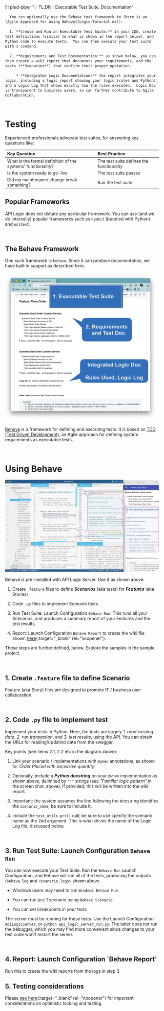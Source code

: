 !!! pied-piper ":bulb: TL;DR - Executable Test Suite, Documentation"

      You can optionally use the Behave test framework to (here is an [Agile Approach for using Behave](Logic-Tutorial.md)):

      1. **Create and Run an Executable Test Suite:** in your IDE, create test definitions (similar to what is shown in the report below), and Python code to execute tests.  You can then execute your test suite with 1 command.

      2. **Requirements and Test Documentation:** as shown below, you can then create a wiki report that documents your requirements, and the tests (**Scenarios**) that confirm their proper operation.

         * **Integrated Logic Documentation:** the report integrates your logic, including a logic report showing your logic (rules and Python), and a Logic Log that shows exactly how the rules executed.  Logic Doc is transparent to business users, so can further contribute to Agile Collaboration.

&nbsp;&nbsp;

# Testing

Experienced professionals advocate test suites, for answering key questions like:

|   Key Question    | Best Practice   |
:-------|:-----------------|
| What is the formal definition of the systems' functionality? | The test suite defines the functionality |
| Is the system ready to go-live | The test suite passes |
| Did my maintenance change break something? | Run the test suite |

## Popular Frameworks

API Logic does not dictate any particular framework.  You can use (and we do internally) popular frameworks such as `PyUnit` (bundled with Python) and `unitest`.

&nbsp;

## The Behave Framework

One such framework is `behave`.  Since it can produce documentation, we have built in support as described here.

![Behave Summary](images/behave/behave-summary.png)

[Behave](https://behave.readthedocs.io/en/stable/tutorial.html) is a framework for defining and executing tests.  It is based on [TDD (Test Driven Development)](http://dannorth.net/introducing-bdd/), an Agile approach for defining system requirements as executable tests.

&nbsp;

# Using Behave


![Using Behave](images/behave/TDD-ide.png)

Behave is pre-installed with API Logic Server.  Use it as shown above:

1. Create `.feature` files to define ***Scenarios*** (aka tests) for ***Features*** (aka Stories)

2. Code `.py` files to implement Scenario tests

3. Run Test Suite: Launch Configuration `Behave Run`.  This runs all your Scenarios, and produces a summary report of your Features and the test results.

4. Report: Launch Configuration `Behave Report` to create the wiki file shown [here](Behave-Logic-Report.md){:target="_blank" rel="noopener"}.

These steps are further defined, below.  Explore the samples in the sample project.

&nbsp;&nbsp;

## 1. Create `.feature` file to define Scenario

Feature (aka Story) files are designed to promote IT / business user collaboration.  

&nbsp;&nbsp;

## 2. Code `.py` file to implement test

Implement your tests in Python.  Here, the tests are largely _1. read existing data_, _2. run transaction_, and _3. test results_, using the API.  You can obtain the URLs for reading/updatind data from the swagger.

Key points (see items 2.1, 2.2 etc in the diagram above):

1. Link your scenario / implementations with `@when` annotations, as shown for _Order Placed with excessive quantity_.

2. Optionally, include a ___Python docstring___ on your `@when` implementation as shown above, delimited by `"""` strings (see _"Familiar logic pattern"_ in the screen shot, above). If provided, this will be written into the wiki report.

3. Important: the system assumes the line following the docstring identifies the `scenario_name`; be sure to include it.

4. Include the `test_utils.prt()` call; be sure to use specify the scenario name as the 2nd argument.  This is what drives the name of the Logic Log file, discussed below.

&nbsp;&nbsp;

## 3. Run Test Suite: Launch Configuration `Behave Run`

You can now execute your Test Suite.  Run the `Behave Run` Launch Configuration, and Behave will run all of the tests, producing the outputs (`behave.log` and `<scenario.logs>` shown above.

* Windows users may need to run `Windows Behave Run`

* You can run just 1 scenario using `Behave Scenario`

* You can set breakpoints in your tests

The server must be running for these tests.  Use the Launch Configuration `ApiLogicServer`, or `python api_logic_server_run.py`.  The latter does not run the debugger, which you may find more convenient since changes to your test code won't restart the server.

&nbsp;&nbsp;

## 4. Report: Launch Configuration `Behave Report'

Run this to create the wiki reports from the logs in step 3.


## 5. Testing considerations

Please [see here](API-Opt-Lock.md#testing-and-pythonhashseed){:target="_blank" rel="noopener"} for important considerations on optimistic locking and testing.